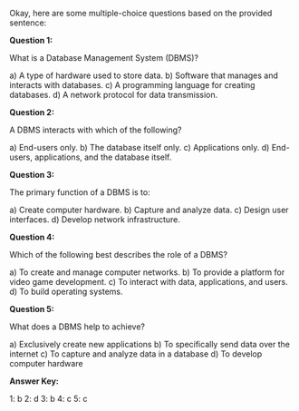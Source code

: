 Okay, here are some multiple-choice questions based on the provided sentence:

**Question 1:**

What is a Database Management System (DBMS)?

a) A type of hardware used to store data.
b) Software that manages and interacts with databases.
c) A programming language for creating databases.
d) A network protocol for data transmission.

**Question 2:**

A DBMS interacts with which of the following?

a) End-users only.
b) The database itself only.
c) Applications only.
d) End-users, applications, and the database itself.

**Question 3:**

The primary function of a DBMS is to:

a) Create computer hardware.
b) Capture and analyze data.
c) Design user interfaces.
d) Develop network infrastructure.

**Question 4:**

Which of the following best describes the role of a DBMS?

a) To create and manage computer networks.
b) To provide a platform for video game development.
c) To interact with data, applications, and users.
d) To build operating systems.

**Question 5:**

What does a DBMS help to achieve?

a) Exclusively create new applications
b) To specifically send data over the internet
c) To capture and analyze data in a database
d) To develop computer hardware

**Answer Key:**

1: b
2: d
3: b
4: c
5: c
